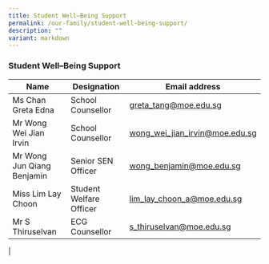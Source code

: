 ```yaml
---
title: Student Well–Being Support
permalink: /our-family/student-well-being-support/
description: ""
variant: markdown
---
```

### Student Well–Being Support

| Name | Designation | Email address |
|---|---|---|
| Ms Chan Greta Edna | School Counsellor | greta_tang@moe.edu.sg |
| Mr Wong Wei Jian Irvin | School Counsellor | wong_wei_jian_irvin@moe.edu.sg |
| Mr Wong Jun Qiang Benjamin  | Senior SEN Officer  | wong_benjamin@moe.edu.sg |
| Miss Lim Lay Choon | Student Welfare Officer  | lim_lay_choon_a@moe.edu.sg |
| Mr S Thiruselvan | ECG Counsellor | s_thiruselvan@moe.edu.sg
|